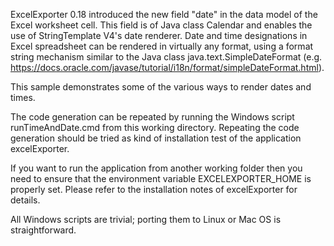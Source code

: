 ExcelExporter 0.18 introduced the new field "date" in the data model of
the Excel worksheet cell. This field is of Java class Calendar and enables
the use of StringTemplate V4's date renderer. Date and time designations
in Excel spreadsheet can be rendered in virtually any format, using a
format string mechanism similar to the Java class
java.text.SimpleDateFormat (e.g.
<https://docs.oracle.com/javase/tutorial/i18n/format/simpleDateFormat.html>).
        
This sample demonstrates some of the various ways to render dates and
times.

The code generation can be repeated by running the Windows script
runTimeAndDate.cmd from this working directory. Repeating the code
generation should be tried as kind of installation test of the application
excelExporter.

If you want to run the application from another working folder then you
need to ensure that the environment variable EXCELEXPORTER_HOME is
properly set. Please refer to the installation notes of excelExporter for
details.

All Windows scripts are trivial; porting them to Linux or Mac OS is
straightforward.
